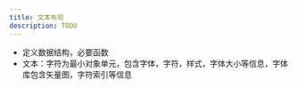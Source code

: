 ```yaml
---
title: 文本布局
description: TODO
---
```


- 定义数据结构，必要函数
- 文本：字符为最小对象单元，包含字体，字符，样式，字体大小等信息，字体库包含矢量图，字符索引等信息
